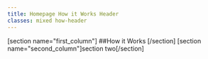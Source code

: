 ```yaml
---
title: Homepage How it Works Header
classes: mixed how-header
---
```

[section name="first_column"]
##How it Works
[/section]
[section name="second_column"]section two[/section]

